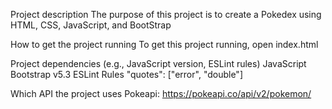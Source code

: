 Project description
The purpose of this project is to create a Pokedex using HTML, CSS, JavaScript, and BootStrap

How to get the project running
To get this project running, open index.html


Project dependencies (e.g., JavaScript version, ESLint rules)
JavaScript
Bootstrap v5.3
ESLint Rules
    "quotes": ["error", "double"]


Which API the project uses
    Pokeapi: https://pokeapi.co/api/v2/pokemon/